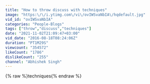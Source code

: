 ```yaml
---
title: "How to throw discuss with techniques"
image: "https:\/\/i.ytimg.com\/vi\/ovIWSvaNbIA\/hqdefault.jpg"
vid_id: "ovIWSvaNbIA"
categories: "People-Blogs"
tags: ["throw","discuss","techniques"]
date: "2021-11-02T21:09:47+03:00"
vid_date: "2016-08-18T08:24:06Z"
duration: "PT1M29S"
viewcount: "354572"
likeCount: "1786"
dislikeCount: "255"
channel: "Abhishek Singh"
---
```

{% raw %}techniques{% endraw %}
